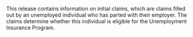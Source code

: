 This release contains information on initial claims, which are claims filled out by an unemployed individual who has parted with their employer. The claims determine whether this individual is eligible for the Unemployment Insurance Program.
